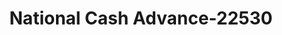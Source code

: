 ---
f_zip-code: 38701
f_state-code: MS
title: National Cash Advance-22530
f_phone: 662-378-8660
f_city-only: Greenville
f_address: 1565 Highway 1 S Greenville
f_location-unique-id: '22530'
slug: national-cash-advance-22530
updated-on: '2024-05-30T13:46:58.046Z'
created-on: '2024-05-30T13:36:59.803Z'
published-on: '2024-05-30T13:54:32.469Z'
f_city-state: cms/city/greenville-ms.md
f_company: cms/company/national-cash-advance.md
f_state: cms/state/mississippi.md
layout: '[payday-loan].html'
tags: payday-loan
---